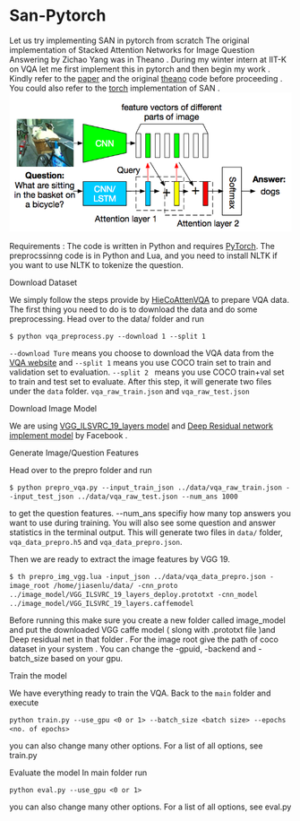 # San-Pytorch
Let us try implementing SAN in pytorch from scratch
The original implementation of Stacked Attention Networks for Image Question Answering by Zichao Yang was in Theano . During my winter intern at IIT-K on VQA let me first implement this in pytorch and then begin my work .
Kindly refer to the [paper](https://arxiv.org/abs/1511.02274) and the original [theano](https://github.com/zcyang/imageqa-san) code before proceeding .
You could also refer to the [torch](https://github.com/JamesChuanggg/san-torch) implementation of SAN .
![image](/VQA.png)

Requirements :
The code is written in Python and requires [PyTorch](http://pytorch.org/). The preprocssinng code is in Python and Lua, and you need to install NLTK if you want to use NLTK to tokenize the question.

     

Download Dataset

We simply follow the steps provide by [HieCoAttenVQA](https://github.com/jiasenlu/HieCoAttenVQA) to prepare VQA data. The first thing you need to do is to download the data and do some preprocessing. Head over to the data/ folder and run


```
$ python vqa_preprocess.py --download 1 --split 1
```

`--download Ture` means you choose to download the VQA data from the [VQA website](http://www.visualqa.org/) and `--split 1` means you use COCO train set to train and validation set to evaluation. `--split 2 ` means you use COCO train+val set to train and test set to evaluate. After this step, it will generate two files under the `data` folder. `vqa_raw_train.json` and `vqa_raw_test.json`

Download Image Model

We are using [VGG_ILSVRC_19_layers model](https://gist.github.com/ksimonyan/3785162f95cd2d5fee77) and [Deep Residual network implement model](https://github.com/facebook/fb.resnet.torch) by Facebook .

Generate Image/Question Features

Head over to the prepro folder and run

```
$ python prepro_vqa.py --input_train_json ../data/vqa_raw_train.json --input_test_json ../data/vqa_raw_test.json --num_ans 1000
```
to get the question features. --num_ans specifiy how many top answers you want to use during training. You will also see some question and answer statistics in the terminal output. This will generate two files in `data/` folder, `vqa_data_prepro.h5` and `vqa_data_prepro.json`.

Then we are ready to extract the image features by VGG 19.

```
$ th prepro_img_vgg.lua -input_json ../data/vqa_data_prepro.json -image_root /home/jiasenlu/data/ -cnn_proto ../image_model/VGG_ILSVRC_19_layers_deploy.prototxt -cnn_model ../image_model/VGG_ILSVRC_19_layers.caffemodel
```

Before running this make sure you create a new folder called image_model and put the downloaded VGG caffe model ( slong with .prototxt file )and Deep residual net in that folder . For the image root give the path of coco dataset in your system .
You can change the -gpuid, -backend and -batch_size based on your gpu.

Train the model

We have everything ready to train the VQA. Back to the `main` folder and execute 

```
python train.py --use_gpu <0 or 1> --batch_size <batch size> --epochs <no. of epochs>
```
you can also change many other options. For a list of all options, see train.py

Evaluate the model
In main folder run
```
python eval.py --use_gpu <0 or 1>
```
you can also change many other options. For a list of all options, see eval.py
